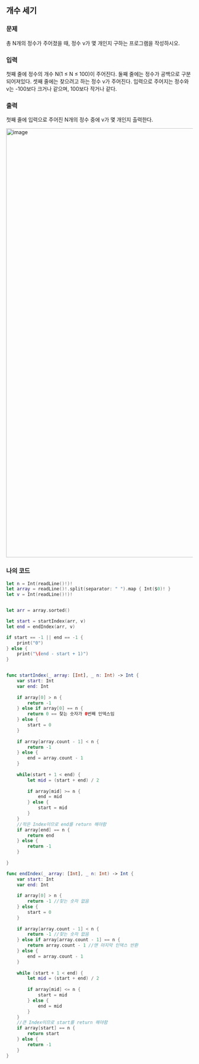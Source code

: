 ## 개수 세기


### 문제
총 N개의 정수가 주어졌을 때, 정수 v가 몇 개인지 구하는 프로그램을 작성하시오.


### 입력
첫째 줄에 정수의 개수 N(1 ≤ N ≤ 100)이 주어진다. 둘째 줄에는 정수가 공백으로 구분되어져있다. 셋째 줄에는 찾으려고 하는 정수 v가 주어진다. 입력으로 주어지는 정수와 v는 -100보다 크거나 같으며, 100보다 작거나 같다.

### 출력
첫째 줄에 입력으로 주어진 N개의 정수 중에 v가 몇 개인지 출력한다.

<img width="1157" alt="image" src="https://github.com/user-attachments/assets/62938f15-c003-4a06-bdb8-c11454a9795b">


### 나의 코드

```Swift
let n = Int(readLine()!)!
let array = readLine()!.split(separator: " ").map { Int($0)! }
let v = Int(readLine()!)!


let arr = array.sorted()

let start = startIndex(arr, v)
let end = endIndex(arr, v)

if start == -1 || end == -1 {
    print("0")
} else {
    print("\(end - start + 1)")
}


func startIndex(_ array: [Int], _ n: Int) -> Int {
    var start: Int
    var end: Int
    
    if array[0] > n {
        return -1
    } else if array[0] == n {
        return 0 == 찾는 숫자가 0번째 인덱스임
    } else {
        start = 0
    }
    
    if array[array.count - 1] < n {
        return -1
    } else {
        end = array.count - 1
    }
    
    while(start + 1 < end) {
        let mid = (start + end) / 2
        
        if array[mid] >= n {
            end = mid
        } else {
            start = mid
        }
    }
    //작은 Index이므로 end를 return 해야함
    if array[end] == n {
        return end
    } else {
        return -1
    }
    
}

func endIndex(_ array: [Int], _ n: Int) -> Int {
    var start: Int
    var end: Int
    
    if array[0] > n {
        return -1 //찾는 숫자 없음
    } else {
        start = 0
    }
    
    if array[array.count - 1] < n {
        return -1 //찾는 숫자 없음
    } else if array[array.count - 1] == n {
        return array.count - 1 //맨 마지막 인덱스 반환
    } else {
        end = array.count - 1
    }
    
    while (start + 1 < end) {
        let mid = (start + end) / 2
        
        if array[mid] <= n {
            start = mid
        } else {
            end = mid
        }
    }
    //큰 Index이므로 start를 return 해야함
    if array[start] == n {
        return start
    } else {
        return -1
    }
}
```





